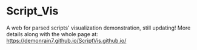 # Script_Vis
A web for parsed scripts' visualization demonstration, still updating!
More details along with the whole page at: https://demonrain7.github.io/ScriptVis.github.io/
